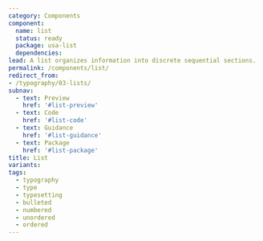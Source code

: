 ```yaml
---
category: Components
component:
  name: list
  status: ready
  package: usa-list
  dependencies:
lead: A list organizes information into discrete sequential sections.
permalink: /components/list/
redirect_from:
- /typography/03-lists/
subnav:
  - text: Preview
    href: '#list-preview'
  - text: Code
    href: '#list-code'
  - text: Guidance
    href: '#list-guidance'
  - text: Package
    href: '#list-package'
title: List
variants:
tags:
  - typography
  - type
  - typesetting
  - bulleted
  - numbered
  - unordered
  - ordered
---
```


